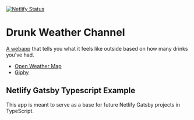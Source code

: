 [![Netlify Status](https://api.netlify.com/api/v1/badges/a609f315-bbcb-41b1-ae15-c2f7837770ca/deploy-status)](https://app.netlify.com/sites/drunk-weather-channel/deploys)

# Drunk Weather Channel

[A webapp](https://drunk-weather-channel.netlify.com/) that tells you what it feels like outside
based on how many drinks you've had.

- [Open Weather Map](https://openweathermap.org/)
- [Giphy](https://giphy.com/)

## Netlify Gatsby Typescript Example

This app is meant to serve as a base for future Netlify Gatsby projects in TypeScript.
